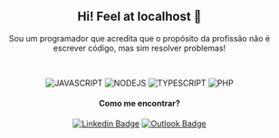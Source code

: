 <div align="center">
  
## Hi! Feel at localhost 👋

Sou um programador que acredita que o propósito da profissão não é escrever código, mas sim resolver problemas!

<br>
  
![JAVASCRIPT](https://img.shields.io/badge/-JAVASCRIPT-05122A?style=for-the-badge&logo=javascript)
![NODEJS](https://img.shields.io/badge/-NODEJS-05122A?style=for-the-badge&logo=node.js)
![TYPESCRIPT](https://img.shields.io/badge/-TYPESCRIPT-05122A?style=for-the-badge&logo=typescript)
![PHP](https://img.shields.io/badge/-PHP-05122A?style=for-the-badge&logo=php)


#### Como me encontrar?

[![Linkedin Badge](https://img.shields.io/badge/-LinkedIn-0077B5?style=flat-square&logo=Linkedin&logoColor=white&link=https://www.linkedin.com/in/claytonrios)](https://www.linkedin.com/in/claytonrios)
[![Outlook Badge](https://img.shields.io/badge/Outlook-0077B5?style=flat-square&logo=microsoft-outlook&logoColor=white&link=mailto:riosmjr_@outlook.com)](mailto:riosmjr_@outlook.com)

</div>

